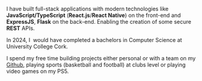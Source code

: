 I&nbsp;have built full-stack applications with modern technologies like **JavaScript/TypeScript** (**React.js**/**React Native**) on the front-end and  **ExpressJS**, **Flask** on the back-end. Enabling the creation of some secure **REST** APIs.

In 2024, I&nbsp; would have completed a&nbsp;bachelors in Computer Science at University College Cork.

I spend my free time building projects either personal or with a team on my [Github](https://github.com/NaphtaliO), 
playing sports (basketball and football) at clubs level or playing video games on my PS5.
